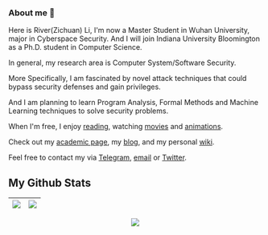 ### About me 👏

Here is River(Zichuan) Li, I'm now a Master Student in Wuhan University, major in Cyberspace Security. And I will join Indiana University Bloomington as a Ph.D. student in Computer Science.

In general, my research area is Computer System/Software Security.

More Specifically, I am fascinated by novel attack techniques that could bypass security defenses and gain privileges.

And I am planning to learn Program Analysis, Formal Methods and Machine Learning techniques to solve security problems.

When I'm free, I enjoy [reading](https://book.douban.com/people/176314301/), watching [movies](https://movie.douban.com/people/176314301/) and [animations](https://bangumi.tv/user/573381).

Check out my [academic page](https://zichuan.li), my [blog](https://hack1s.fun), and my personal [wiki](https://wiki.hack1s.fun). 

Feel free to contact my via [Telegram](https://t.me/river_li), [email](mailto:lizic0228@gmail.com) or [Twitter](https://twitter.com/Ri7erLi).


## My Github Stats

| <a href="https://github.com/river-li"><img align="center" src="https://github-readme-stats.vercel.app/api?username=river-li&show_icons=true&include_all_commits=true&theme=buefy&hide_border=true"/></a> | <a href="https://github.com/river-li"><img align="center" src="https://github-readme-stats.vercel.app/api/top-langs/?username=river-li&layout=compact&theme=buefy&hide_border=true" /></a> |
| --- | --- |


<div align=center>
  <img src="https://github-readme-activity-graph.cyclic.app/graph/?username=river-li&theme=buefy&hide_border=true"/>
</div>


